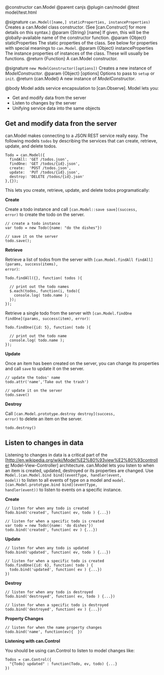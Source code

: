 @constructor can.Model
@parent canjs
@plugin can/model
@test model/test.html

@signature `can.Model([name,] staticProperties, instanceProperties)`
Creates a can.Model class constructor. (See [can.Construct] for more details on this syntax.)
@param {String} [name] If given, this will be the globally-available name of the constructor function.
@param {Object} staticProperties The static properties of the class. See below for properties with
special meanings to `can.Model`.
@param {Object} instanceProperties The instance properties of instances of the class. These will usually
be functions.
@return {Function} A can.Model constructor.

@signature `new ModelConstructor([options])`
Creates a new instance of _ModelConstructor_.
@param {Object} [options] Options to pass to `setup` or `init`.
@return {can.Model} A new instance of _ModelConstructor_.

@body
Model adds service encapsulation to [can.Observe].  Model lets you:

 - Get and modify data from the server
 - Listen to changes by the server
 - Unifying service data into the same objects
 
## Get and modify data fron the server

can.Model makes connecting to a JSON REST service 
really easy.  The following models `todos` by
describing the services that can create, retrieve,
update, and delete todos. 

    Todo = can.Model({
      findAll: 'GET /todos.json',
      findOne: 'GET /todos/{id}.json',
      create:  'POST /todos.json',
      update:  'PUT /todos/{id}.json',
      destroy: 'DELETE /todos/{id}.json' 
    },{});

This lets you create, retrieve, update, and delete
todos programatically:

__Create__

Create a todo instance and 
call <code>[can.Model::save save]\(success, error\)</code>
to create the todo on the server.
    
    // create a todo instance
    var todo = new Todo({name: "do the dishes"})
    
    // save it on the server
    todo.save();

__Retrieve__

Retrieve a list of todos from the server with
<code>[can.Model.findAll findAll]\(params, success(items), error\)</code>: 
    
    Todo.findAll({}, function( todos ){
    
      // print out the todo names
      $.each(todos, function(i, todo){
        console.log( todo.name );
      });
    });

Retrieve a single todo from the server with
<code>[can.Model.findOne findOne]\(params, success(item), error\)</code>:

    Todo.findOne({id: 5}, function( todo ){
    
      // print out the todo name
      console.log( todo.name );
    });

__Update__

Once an item has been created on the server,
you can change its properties and call
<code>save</code> to update it on the server.

    // update the todos' name
    todo.attr('name','Take out the trash')
      
    // update it on the server
    todo.save()
      

__Destroy__

Call <code>[can.Model.prototype.destroy destroy]\(success, error\)</code>
to delete an item on the server.

    todo.destroy()

## Listen to changes in data

Listening to changes in data is a critical part of 
the [http://en.wikipedia.org/wiki/Model%E2%80%93view%E2%80%93controller Model-View-Controller]
architecture.  can.Model lets you listen to when an item is created, updated, destroyed
or its properties are changed. Use 
<code>Model.[can.Model.bind bind]\(eventType, handler(event, model)\)</code>
to listen to all events of type on a model and
<code>model.[can.Model.prototype.bind bind]\(eventType, handler(event)\)</code>
to listen to events on a specific instance.

__Create__

    // listen for when any todo is created
    Todo.bind('created', function( ev, todo ) {...})
    
    // listen for when a specific todo is created
    var todo = new Todo({name: 'do dishes'})
    todo.bind('created', function( ev ) {...})
  
__Update__

    // listen for when any todo is updated
    Todo.bind('updated', function( ev, todo ) {...})
    
    // listen for when a specific todo is created
    Todo.findOne({id: 6}, function( todo ) {
      todo.bind('updated', function( ev ) {...})
    })
  
__Destroy__

    // listen for when any todo is destroyed
    Todo.bind('destroyed', function( ev, todo ) {...})
   
    // listen for when a specific todo is destroyed
    todo.bind('destroyed', function( ev ) {...})

__Property Changes__

    // listen for when the name property changes
    todo.bind('name', function(ev){  })

__Listening with can.Control__

You should be using can.Control to listen to model changes like:

    Todos = can.Control({
      "{Todo} updated" : function(Todo, ev, todo) {...}
    })
